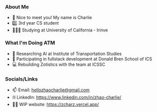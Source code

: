 ### About Me
- 🌊 Nice to meet you! My name is Charlie
- 3️⃣ 3rd year CS student
- 👨🏼‍💻 Studying at University of California - Irinve

### What I'm Doing ATM
- 🤖 Researching AI at Institute of Transportation Studies
- 📘 Participating in fullstack development at Donald Bren School of ICS
- 💻 Rebuilding Zotistics with the team at ICSSC

### Socials/Links
- 📫 Email: hellozhaocharlie@gmail.com
- ⛓️ LinkedIn: https://www.linkedin.com/in/zhao-charlie/
- 👷🏼 WIP website: https://zcharz.vercel.app/
